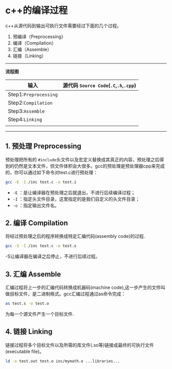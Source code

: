 # c++的编译过程

c++从源代码到输出可执行文件需要经过下面的几个过程。

1. 预编译（Preprocessing）
2. 编译（Compilation）
3. 汇编（Assemble）
4. 链接（Linking）

---

 **流程图**

|输入|源代码 `Source Code`(`.C`,`.h`,`.cpp`)|
|-|-|
|Step1:`Preprocessing`||
|Step2:`Compilation`||
|Step3:`Assemble`||
|Step4:`Linking`||
|||
---

## 1. 预处理 Preprocessing

预处理把所有的 `#include`头文件以及宏定义替换成其真正的内容，预处理之后得到的仍然是文本文件，但文件体积会大很多。gcc的预处理是预处理器cpp来完成的，你可以通过如下命令对test.c进行预处理：

```bash
gcc -E -I./inc test.c -o test.i
```

- `-E` ：是让编译器在预处理之后就退出，不进行后续编译过程；
- `-I` ：指定头文件目录，这里指定的是我们自定义的头文件目录；
- `-o` ：指定输出文件名。

## 2. 编译 Compilation

将经过预处理之后的程序转换成特定汇编代码(assembly code)的过程.

```bash
gcc -S -I./inc test.c -o test.s
```

-S让编译器在编译之后停止，不进行后续过程。

## 3. 汇编 Assemble

汇编过程将上一步的汇编代码转换成机器码(machine code),这一步产生的文件叫做目标文件，是二进制格式。gcc汇编过程通过as命令完成：

```bash
as test.s -o test.o
```

为每一个源文件产生一个目标文件.

## 4. 链接 Linking

链接过程将多个目标文件以及所需的库文件(.so等)链接成最终的可执行文件(executable file)。

```bash
ld -o test.out test.o inc/mymath.o ...libraries...
```
